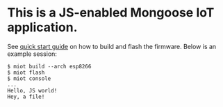 # This is a JS-enabled Mongoose IoT application.

See [quick start guide](https://mongoose-iot.com/docs/#/quickstart/overview.md/)
on how to build and flash the firmware. Below is an example session:

```
$ miot build --arch esp8266
$ miot flash
$ miot console
...
Hello, JS world!
Hey, a file!
```
